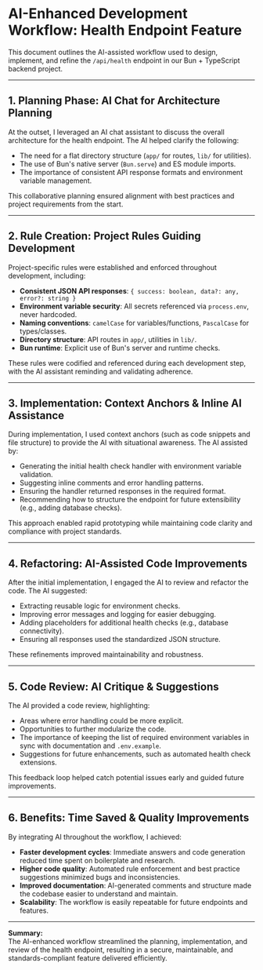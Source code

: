 # AI-Enhanced Development Workflow: Health Endpoint Feature

This document outlines the AI-assisted workflow used to design, implement, and refine the `/api/health` endpoint in our Bun + TypeScript backend project.

---

## 1. Planning Phase: AI Chat for Architecture Planning

At the outset, I leveraged an AI chat assistant to discuss the overall architecture for the health endpoint. The AI helped clarify the following:
- The need for a flat directory structure (`app/` for routes, `lib/` for utilities).
- The use of Bun's native server (`Bun.serve`) and ES module imports.
- The importance of consistent API response formats and environment variable management.

This collaborative planning ensured alignment with best practices and project requirements from the start.

---

## 2. Rule Creation: Project Rules Guiding Development

Project-specific rules were established and enforced throughout development, including:
- **Consistent JSON API responses**: `{ success: boolean, data?: any, error?: string }`
- **Environment variable security**: All secrets referenced via `process.env`, never hardcoded.
- **Naming conventions**: `camelCase` for variables/functions, `PascalCase` for types/classes.
- **Directory structure**: API routes in `app/`, utilities in `lib/`.
- **Bun runtime**: Explicit use of Bun's server and runtime checks.

These rules were codified and referenced during each development step, with the AI assistant reminding and validating adherence.

---

## 3. Implementation: Context Anchors & Inline AI Assistance

During implementation, I used context anchors (such as code snippets and file structure) to provide the AI with situational awareness. The AI assisted by:
- Generating the initial health check handler with environment variable validation.
- Suggesting inline comments and error handling patterns.
- Ensuring the handler returned responses in the required format.
- Recommending how to structure the endpoint for future extensibility (e.g., adding database checks).

This approach enabled rapid prototyping while maintaining code clarity and compliance with project standards.

---

## 4. Refactoring: AI-Assisted Code Improvements

After the initial implementation, I engaged the AI to review and refactor the code. The AI suggested:
- Extracting reusable logic for environment checks.
- Improving error messages and logging for easier debugging.
- Adding placeholders for additional health checks (e.g., database connectivity).
- Ensuring all responses used the standardized JSON structure.

These refinements improved maintainability and robustness.

---

## 5. Code Review: AI Critique & Suggestions

The AI provided a code review, highlighting:
- Areas where error handling could be more explicit.
- Opportunities to further modularize the code.
- The importance of keeping the list of required environment variables in sync with documentation and `.env.example`.
- Suggestions for future enhancements, such as automated health check extensions.

This feedback loop helped catch potential issues early and guided future improvements.

---

## 6. Benefits: Time Saved & Quality Improvements

By integrating AI throughout the workflow, I achieved:
- **Faster development cycles**: Immediate answers and code generation reduced time spent on boilerplate and research.
- **Higher code quality**: Automated rule enforcement and best practice suggestions minimized bugs and inconsistencies.
- **Improved documentation**: AI-generated comments and structure made the codebase easier to understand and maintain.
- **Scalability**: The workflow is easily repeatable for future endpoints and features.

---

**Summary:**  
The AI-enhanced workflow streamlined the planning, implementation, and review of the health endpoint, resulting in a secure, maintainable, and standards-compliant feature delivered efficiently.
